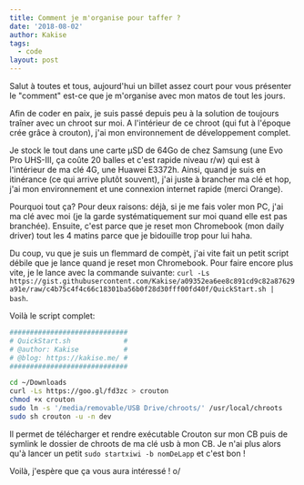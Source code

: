 ```yaml
---
title: Comment je m'organise pour taffer ?
date: '2018-08-02'
author: Kakise
tags:
  - code
layout: post
---
```

Salut à toutes et tous, aujourd'hui un billet assez court pour vous présenter le "comment" est-ce que je m'organise avec mon matos de tout les jours.

Afin de coder en paix, je suis passé depuis peu à la solution de toujours traîner avec un chroot sur moi. A l'intérieur de ce chroot (qui fut à l'époque crée grâce à crouton), j'ai mon environnement de développement complet.

Je stock le tout dans une carte µSD de 64Go de chez Samsung (une Evo Pro UHS-III, ça coûte 20 balles et c'est rapide niveau r/w) qui est à l'intérieur de ma clé 4G, une Huawei E3372h. Ainsi, quand je suis en itinérance (ce qui arrive plutôt souvent), j'ai juste à brancher ma clé et hop, j'ai mon environnement et une connexion internet rapide (merci Orange).

Pourquoi tout ça? Pour deux raisons: déjà, si je me fais voler mon PC, j'ai ma clé avec moi (je la garde systématiquement sur moi quand elle est pas branchée). Ensuite, c'est parce que je reset mon Chromebook (mon daily driver) tout les 4 matins parce que je bidouille trop pour lui haha.

Du coup, vu que je suis un flemmard de compèt, j'ai vite fait un petit script débile que je lance quand je reset mon Chromebook. Pour faire encore plus vite, je le lance avec la commande suivante: `curl -Ls https://gist.githubusercontent.com/Kakise/a09352ea6ee8c891cd9c82a87629a91e/raw/c4b75c4f4c66c18301ba56b0f28d30fff00fd40f/QuickStart.sh | bash`.

Voilà le script complet:
```sh
#############################
# QuickStart.sh             #
# @author: Kakise           #
# @blog: https://kakise.me/ #
#############################

cd ~/Downloads
curl -Ls https://goo.gl/fd3zc > crouton
chmod +x crouton
sudo ln -s '/media/removable/USB Drive/chroots/' /usr/local/chroots
sudo sh crouton -u -n dev
```

Il permet de télécharger et rendre exécutable Crouton sur mon CB puis de symlink le dossier de chroots de ma clé usb à mon CB. Je n'ai plus alors qu'à lancer un petit `sudo startxiwi -b nomDeLapp` et c'est bon !

Voilà, j'espère que ça vous aura intéressé ! o/
